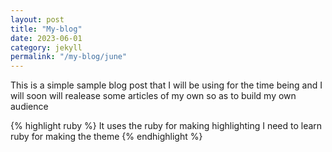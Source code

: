 ```yaml
---
layout: post
title: "My-blog"
date: 2023-06-01
category: jekyll 
permalink: "/my-blog/june"
---
```


This is a simple sample blog post that I will be using for the 
time being and I will soon will realease some articles of my own 
so as to build my own audience

{% highlight ruby %}
    It uses the ruby for making highlighting
    I need to learn ruby for making the
    theme 
{% endhighlight %}